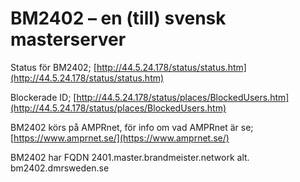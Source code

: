 # BM2402 – en (till) svensk masterserver

Status för BM2402; [http://44.5.24.178/status/status.htm](http://44.5.24.178/status/status.htm)

Blockerade ID; [http://44.5.24.178/status/places/BlockedUsers.htm](http://44.5.24.178/status/places/BlockedUsers.htm)

BM2402 körs på AMPRnet, för info om vad AMPRnet är se; [https://www.amprnet.se/](https://www.amprnet.se/)

BM2402 har FQDN 2401.master.brandmeister.network alt. bm2402.dmrsweden.se
